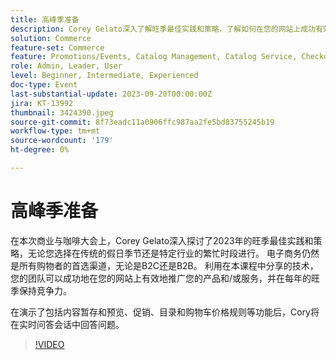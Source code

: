 ```yaml
---
title: 高峰季准备
description: Corey Gelato深入了解旺季最佳实践和策略，了解如何在您的网站上成功有效地推广您的产品和/或服务，并在一年中的任何时候在旺季保持竞争力。 在演示了包括内容暂存和预览、促销、目录和购物车价格规则等功能后，Cory将在实时问答会话中回答问题。
solution: Commerce
feature-set: Commerce
feature: Promotions/Events, Catalog Management, Catalog Service, Checkout, Best Practices, Price Rules
role: Admin, Leader, User
level: Beginner, Intermediate, Experienced
doc-type: Event
last-substantial-update: 2023-09-20T00:00:00Z
jira: KT-13992
thumbnail: 3424390.jpeg
source-git-commit: 8f73eadc11a0906ffc987aa2fe5bd83755245b19
workflow-type: tm+mt
source-wordcount: '179'
ht-degree: 0%

---
```



# 高峰季准备

在本次商业与咖啡大会上，Corey Gelato深入探讨了2023年的旺季最佳实践和策略，无论您选择在传统的假日季节还是特定行业的繁忙时段进行。 电子商务仍然是所有购物者的首选渠道，无论是B2C还是B2B。 利用在本课程中分享的技术，您的团队可以成功地在您的网站上有效地推广您的产品和/或服务，并在每年的旺季保持竞争力。

在演示了包括内容暂存和预览、促销、目录和购物车价格规则等功能后，Cory将在实时问答会话中回答问题。

>[!VIDEO](https://video.tv.adobe.com/v/3424390/?learn=on)
